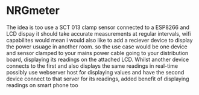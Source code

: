 # NRGmeter

The idea is too use a SCT 013 clamp sensor connected to a ESP8266 and LCD dispay
it should take accurate measurements at regular intervals, wifi capabilites would mean i would also like to add a reciever device to display the power usuage in another room.
so the use case would be one device and sensor clamped to your mains power cable going to your distribution board, displaying its readings on the attached LCD.
Whilst another device connects to the first and also displays the same readings in real-time
possibly use webserver host for displaying values and have the second device connect to that server for its readings, added benefit of displaying readings on smart phone too
